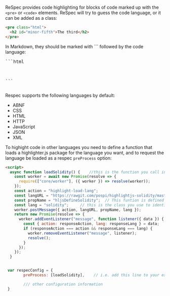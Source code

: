 ReSpec provides code highlighting for blocks of code marked up with the `<pre>` or `<code>` elements. ReSpec will try to guess the code language, or it can be added as a class:

```html
<pre class="html">
  <h2 id="minor-fifth">The third</h2>
</pre>
```

In Markdown, they should be marked with `\`` followed by the code language:

<pre lang="html">
```html
<script>
function magic() {
  const noop = "this";
  doThat(noop);
}
</script>
\```
</pre>

Respec supports the following languages by default:

* ABNF
* CSS
* HTML
* HTTP
* JavaScript
* JSON
* XML

To highight code in other languages you need to define a function that loads a highlighter.js package for the language you want, and to request the language be loaded as a respec `preProcess` option:

```html
<script>
  async function loadSolidity() {    //this is the function you call in 'preProcess', to load the highlighter
    const worker = await new Promise(resolve => {
      require(["core/worker"], ({ worker }) => resolve(worker));
    });
    const action = "highlight-load-lang";
    const langURL = "https://rawgit.com/pospi/highlightjs-solidity/master/solidity.js";
    const propName = "hljsDefineSolidity";  // This funtion is defined in the highlighter being loaded
    const lang = "solidity";     // this is the class you use to identify the language
    worker.postMessage({ action, langURL, propName, lang });
    return new Promise(resolve => {
      worker.addEventListener("message", function listener({ data }) {
        const { action: responseAction, lang: responseLang } = data;
        if (responseAction === action && responseLang === lang) {
          worker.removeEventListener("message", listener);
          resolve();
        }
      });
    });
  }


 var respecConfig = {
        preProcess: [loadSolidity],    // i.e. add this line to your existing configuration

        /// other configuration information 
 }
```
